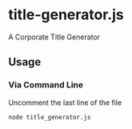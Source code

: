 title-generator.js
==================

A Corporate Title Generator

Usage
----

### Via Command Line

Uncomment the last line of the file

``` node title_generator.js ```
